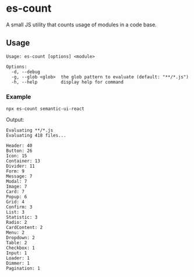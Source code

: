 # es-count
A small JS utility that counts usage of modules in a code base.

## Usage
```
Usage: es-count [options] <module>

Options:
  -d, --debug
  -g, --glob <glob>  the glob pattern to evaluate (default: "**/*.js")
  -h, --help         display help for command
```

### Example
`npx es-count semantic-ui-react`

Output:
```
Evaluating **/*.js
Evaluating 418 files...

Header: 40
Button: 26
Icon: 15
Container: 13
Divider: 11
Form: 9
Message: 7
Modal: 7
Image: 7
Card: 7
Popup: 6
Grid: 4
Confirm: 3
List: 3
Statistic: 3
Radio: 2
CardContent: 2
Menu: 2
Dropdown: 2
Table: 2
Checkbox: 1
Input: 1
Loader: 1
Dimmer: 1
Pagination: 1
```